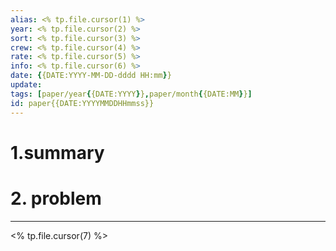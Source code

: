 ```yaml
---
alias: <% tp.file.cursor(1) %>
year: <% tp.file.cursor(2) %>
sort: <% tp.file.cursor(3) %>
crew: <% tp.file.cursor(4) %>
rate: <% tp.file.cursor(5) %>
info: <% tp.file.cursor(6) %>
date: {{DATE:YYYY-MM-DD-dddd HH:mm}}
update: 
tags: [paper/year{{DATE:YYYY}},paper/month{{DATE:MM}}]
id: paper{{DATE:YYYYMMDDHHmmss}}
---
```


# 1.summary
# 2. problem
---

<% tp.file.cursor(7) %>